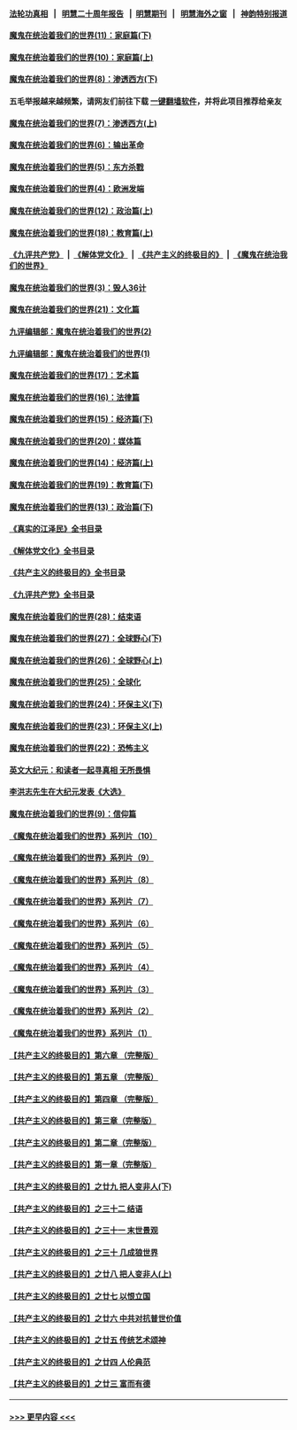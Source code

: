 #### [法轮功真相](https://github.com/gfw-breaker/truth/blob/master/README.md?t=0) &nbsp;&nbsp;|&nbsp;&nbsp; [明慧二十周年报告](https://github.com/gfw-breaker/mh-reports/blob/master/README.md?t=0) &nbsp;&nbsp;|&nbsp;&nbsp;[明慧期刊](https://github.com/gfw-breaker/mh-qikan) &nbsp;&nbsp;|&nbsp;&nbsp; [明慧海外之窗](https://github.com/gfw-breaker/mh-news/blob/master/README.md?t=0) &nbsp;&nbsp;|&nbsp;&nbsp; [神韵特别报道](https://github.com/gfw-breaker/mh-news/blob/master/shenyun.md?t=0)
#### [魔鬼在统治着我们的世界(11)：家庭篇(下)](../pages/nsc422/n10440961.md?t=11301150) 
#### [魔鬼在统治着我们的世界(10)：家庭篇(上)](../pages/nsc422/n10435448.md?t=11301150) 
#### [魔鬼在统治着我们的世界(8)：渗透西方(下)](../pages/nsc422/n10429603.md?t=11301150) 
#### 五毛举报越来越频繁，请网友们前往下载 [一键翻墙软件](https://github.com/gfw-breaker/ssr-accounts)，并将此项目推荐给亲友
#### [魔鬼在统治着我们的世界(7)：渗透西方(上)](../pages/nsc422/n10426013.md?t=11301150) 
#### [魔鬼在统治着我们的世界(6)：输出革命](../pages/nsc422/n10421536.md?t=11301150) 
#### [魔鬼在统治着我们的世界(5)：东方杀戮](../pages/nsc422/n10417707.md?t=11301150) 
#### [魔鬼在统治着我们的世界(4)：欧洲发端](../pages/nsc422/n10414890.md?t=11301150) 
#### [魔鬼在统治着我们的世界(12)：政治篇(上)](../pages/nsc422/n10444576.md?t=11301150) 
#### [魔鬼在统治着我们的世界(18)：教育篇(上)](../pages/nsc422/n10526970.md?t=11301150) 
#### [《九评共产党》](https://github.com/begood0513/9ping.md/blob/master/README.md) &nbsp;|&nbsp; [《解体党文化》](../../../../jtdwh.md/blob/master/README.md)  &nbsp;|&nbsp; [《共产主义的终极目的》](../../../../gczydzjmd.md/blob/master/README.md) &nbsp;|&nbsp; [《魔鬼在统治我们的世界》](../../../../mgztzwmdsj.md/blob/master/README.md) 
#### [魔鬼在统治着我们的世界(3)：毁人36计](../pages/nsc422/n10411583.md?t=11301150) 
#### [魔鬼在统治着我们的世界(21)：文化篇](../pages/nsc422/n10597706.md?t=11301150) 
#### [九评编辑部：魔鬼在统治着我们的世界(2)](../pages/nsc422/n10410036.md?t=11301150) 
#### [九评编辑部：魔鬼在统治着我们的世界(1)](../pages/nsc422/n10406825.md?t=11301150) 
#### [魔鬼在统治着我们的世界(17)：艺术篇](../pages/nsc422/n10499093.md?t=11301150) 
#### [魔鬼在统治着我们的世界(16)：法律篇](../pages/nsc422/n10485969.md?t=11301150) 
#### [魔鬼在统治着我们的世界(15)：经济篇(下)](../pages/nsc422/n10469975.md?t=11301150) 
#### [魔鬼在统治着我们的世界(20)：媒体篇](../pages/nsc422/n10586579.md?t=11301150) 
#### [魔鬼在统治着我们的世界(14)：经济篇(上)](../pages/nsc422/n10457370.md?t=11301150) 
#### [魔鬼在统治着我们的世界(19)：教育篇(下)](../pages/nsc422/n10564808.md?t=11301150) 
#### [魔鬼在统治着我们的世界(13)：政治篇(下)](../pages/nsc422/n10448270.md?t=11301150) 
#### [《真实的江泽民》全书目录](../pages/nsc422/n13721399.md?t=11301150) 
#### [《解体党文化》全书目录](../pages/nsc422/n13721157.md?t=11301150) 
#### [《共产主义的终极目的》全书目录](../pages/nsc422/n13721048.md?t=11301150) 
#### [《九评共产党》全书目录](../pages/nsc422/n13708085.md?t=11301150) 
#### [魔鬼在统治着我们的世界(28)：结束语](../pages/nsc422/n10936246.md?t=11301150) 
#### [魔鬼在统治着我们的世界(27)：全球野心(下)](../pages/nsc422/n10928319.md?t=11301150) 
#### [魔鬼在统治着我们的世界(26)：全球野心(上)](../pages/nsc422/n10900318.md?t=11301150) 
#### [魔鬼在统治着我们的世界(25)：全球化](../pages/nsc422/n10788205.md?t=11301150) 
#### [魔鬼在统治着我们的世界(24)：环保主义(下)](../pages/nsc422/n10695307.md?t=11301150) 
#### [魔鬼在统治着我们的世界(23)：环保主义(上)](../pages/nsc422/n10688613.md?t=11301150) 
#### [魔鬼在统治着我们的世界(22)：恐怖主义](../pages/nsc422/n10614727.md?t=11301150) 
#### [英文大纪元：和读者一起寻真相 无所畏惧](../pages/nsc422/n12542027.md?t=11301150) 
#### [李洪志先生在大纪元发表《大选》](../pages/nsc422/n12534746.md?t=11301150) 
#### [魔鬼在统治着我们的世界(9)：信仰篇](../pages/nsc422/n10432159.md?t=11301150) 
#### [《魔鬼在统治着我们的世界》系列片（10）](../pages/nsc422/n12292670.md?t=11301150) 
#### [《魔鬼在统治着我们的世界》系列片（9）](../pages/nsc422/n12290859.md?t=11301150) 
#### [《魔鬼在统治着我们的世界》系列片（8）](../pages/nsc422/n12287445.md?t=11301150) 
#### [《魔鬼在统治着我们的世界》系列片（7）](../pages/nsc422/n12283425.md?t=11301150) 
#### [《魔鬼在统治着我们的世界》系列片（6）](../pages/nsc422/n12282314.md?t=11301150) 
#### [《魔鬼在统治着我们的世界》系列片（5）](../pages/nsc422/n12281419.md?t=11301150) 
#### [《魔鬼在统治着我们的世界》系列片（4）](../pages/nsc422/n12274024.md?t=11301150) 
#### [《魔鬼在统治着我们的世界》系列片（3）](../pages/nsc422/n12271322.md?t=11301150) 
#### [《魔鬼在统治着我们的世界》系列片（2）](../pages/nsc422/n12269049.md?t=11301150) 
#### [《魔鬼在统治着我们的世界》系列片（1）](../pages/nsc422/n12267575.md?t=11301150) 
#### [【共产主义的终极目的】第六章 （完整版）](../pages/nsc422/n11428913.md?t=11301150) 
#### [【共产主义的终极目的】第五章 （完整版）](../pages/nsc422/n11428912.md?t=11301150) 
#### [【共产主义的终极目的】第四章 （完整版）](../pages/nsc422/n11428907.md?t=11301150) 
#### [【共产主义的终极目的】第三章（完整版）](../pages/nsc422/n11428848.md?t=11301150) 
#### [【共产主义的终极目的】第二章（完整版）](../pages/nsc422/n11428831.md?t=11301150) 
#### [【共产主义的终极目的】第一章（完整版）](../pages/nsc422/n11417651.md?t=11301150) 
#### [【共产主义的终极目的】之廿九 把人变非人(下)](../pages/nsc422/n11344140.md?t=11301150) 
#### [【共产主义的终极目的】之三十二 结语](../pages/nsc422/n11360535.md?t=11301150) 
#### [【共产主义的终极目的】之三十一 末世景观](../pages/nsc422/n11351129.md?t=11301150) 
#### [【共产主义的终极目的】之三十 几成狼世界](../pages/nsc422/n11348280.md?t=11301150) 
#### [【共产主义的终极目的】之廿八 把人变非人(上)](../pages/nsc422/n11340492.md?t=11301150) 
#### [【共产主义的终极目的】之廿七 以恨立国](../pages/nsc422/n11336944.md?t=11301150) 
#### [【共产主义的终极目的】之廿六 中共对抗普世价值](../pages/nsc422/n11324785.md?t=11301150) 
#### [【共产主义的终极目的】之廿五 传统艺术颂神](../pages/nsc422/n11296396.md?t=11301150) 
#### [【共产主义的终极目的】之廿四 人伦典范](../pages/nsc422/n11296397.md?t=11301150) 
#### [【共产主义的终极目的】之廿三 富而有德](../pages/nsc422/n11283598.md?t=11301150) 

----
#### [ >>> 更早内容 <<< ](../indexes/nsc422-earlier.md)
